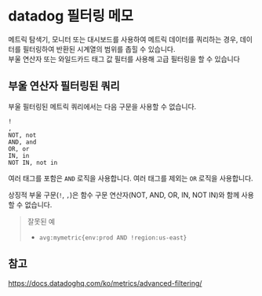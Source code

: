 # datadog 필터링 메모
메트릭 탐색기, 모니터 또는 대시보드를 사용하여 메트릭 데이터를 쿼리하는 경우, 데이터를 필터링하여 반환된 시계열의 범위를 좁힐 수 있습니다.  
부울 연산자 또는 와일드카드 태그 값 필터를 사용해 고급 필터링을 할 수 있습니다

## 부울 연산자 필터링된 쿼리
부울 필터링된 메트릭 쿼리에서는 다음 구문을 사용할 수 없습니다.
```
!
,
NOT, not
AND, and
OR, or
IN, in
NOT IN, not in
```

여러 태그를 포함은 `AND` 로직을 사용합니다.
여러 태그를 제외는 `OR` 로직을 사용합니다.

상징적 부울 구문(`!`, `,`)은 함수 구문 연산자(NOT, AND, OR, IN, NOT IN)와 함께 사용할 수 없습니다.  
> 잘못된 예
> - `avg:mymetric{env:prod AND !region:us-east}`

## 참고
https://docs.datadoghq.com/ko/metrics/advanced-filtering/
